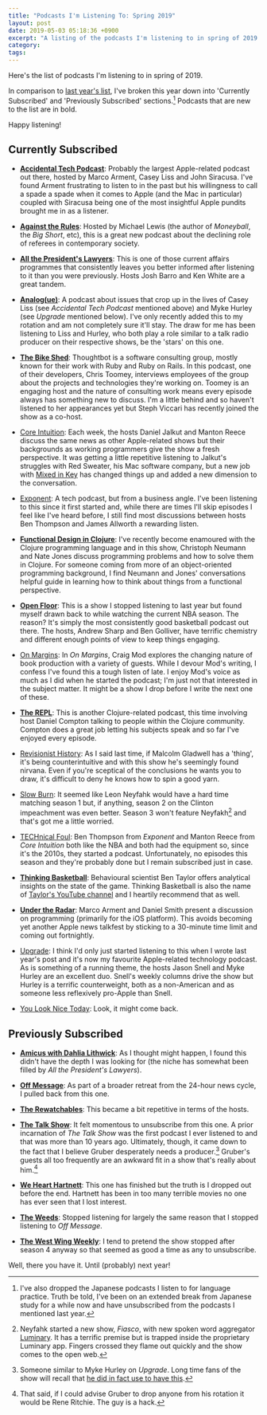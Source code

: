 ```yaml
---
title: "Podcasts I'm Listening To: Spring 2019"
layout: post
date: 2019-05-03 05:18:36 +0900
excerpt: "A listing of the podcasts I'm listening to in spring of 2019."
category: 
tags: 
---
```


Here's the list of podcasts I'm listening to in spring of 2019.

In comparison to [last year's list][2018], I've broken this year down into 'Currently Subscribed' and 'Previously Subscribed' sections.[^1] Podcasts that are new to the list are in bold.

Happy listening!

[2018]: http://articles.inqk.net/2018/05/24/podcasts-spring-2018.html

## Currently Subscribed

* [**Accidental Tech Podcast**](http://atp.fm/): Probably the largest Apple-related podcast out there, hosted by Marco Arment, Casey Liss and John Siracusa. I've found Arment frustrating to listen to in the past but his willingness to call a spade a spade when it comes to Apple (and the Mac in particular) coupled with Siracusa being one of the most insightful Apple pundits brought me in as a listener.

* [**Against the Rules**](https://atrpodcast.com/): Hosted by Michael Lewis (the author of _Moneyball_, the _Big Short_, etc), this is a great new podcast about the declining role of referees in contemporary society.

* [**All the President's Lawyers**](https://www.kcrw.com/news/shows/lrc-presents-all-the-presidents-lawyers): This is one of those current affairs programmes that consistently leaves you better informed after listening to it than you were previously. Hosts Josh Barro and Ken White are a great tandem.  

* [**Analog(ue)**](https://www.relay.fm/analogue): A podcast about issues that crop up in the lives of Casey Liss (see _Accidental Tech Podcast_ mentioned above) and Myke Hurley (see _Upgrade_ mentioned below). I've only recently added this to my rotation and am not completely sure it'll stay. The draw for me has been listening to Liss and Hurley, who both play a role similar to a talk radio producer on their respective shows, be the 'stars' on this one.

* [**The Bike Shed**](http://bikeshed.fm/): Thoughtbot is a software consulting group, mostly known for their work with Ruby and Ruby on Rails. In this podcast, one of their developers, Chris Toomey, interviews employees of the group about the projects and technologies they're working on. Toomey is an engaging host and the nature of consulting work means every episode always has something new to discuss. I'm a little behind and so haven't listened to her appearances yet but Steph Viccari has recently joined the show as a co-host.

* [Core Intuition](http://coreint.org/): Each week, the hosts Daniel Jalkut and Manton Reece discuss the same news as other Apple-related shows but their backgrounds as working programmers give the show a fresh perspective. It was getting a little repetitive listening to Jalkut's struggles with Red Sweater, his Mac software company, but a new job with [Mixed in Key](https://mixedinkey.com) has changed things up and added a new dimension to the conversation.

* [Exponent](https://exponent.fm/): A tech podcast, but from a business angle. I've been listening to this since it first started and, while there are times I'll skip episodes I feel like I've heard before, I still find most discussions between hosts Ben Thompson and James Allworth a rewarding listen.

* [**Functional Design in Clojure**](https://clojuredesign.club/): I've recently become enamoured with the Clojure programming language and in this show, Christoph Neumann and Nate Jones discuss programming problems and how to solve them in Clojure. For someone coming from more of an object-oriented programming background, I find Neumann and Jones' conversations helpful guide in learning how to think about things from a functional perspective.

* [**Open Floor**](https://www.si.com/podcasts): This is a show I stopped listening to last year but found myself drawn back to while watching the current NBA season. The reason? It's simply the most consistently good basketball podcast out there. The hosts, Andrew Sharp and Ben Golliver, have terrific chemistry and different enough points of view to keep things engaging.

* [On Margins](https://craigmod.com/onmargins/): In _On Margins_, Craig Mod explores the changing nature of book production with a variety of guests. While I devour Mod's writing, I confess I've found this a tough listen of late. I enjoy Mod's voice as much as I did when he started the podcast; I'm just not that interested in the subject matter. It might be a show I drop before I write the next one of these.

* [**The REPL**](https://www.therepl.net/): This is another Clojure-related podcast, this time involving host Daniel Compton talking to people within the Clojure community. Compton does a great job letting his subjects speak and so far I've enjoyed every episode.

* [Revisionist History](http://revisionisthistory.com/): As I said last time, if Malcolm Gladwell has a 'thing', it's being counterintuitive and with this show he's seemingly found nirvana. Even if you're sceptical of the conclusions he wants you to draw, it's difficult to deny he knows how to spin a good yarn.

* [Slow Burn](https://slate.com/slow-burn): It seemed like Leon Neyfahk would have a hard time matching season 1 but, if anything, season 2 on the Clinton impeachment was even better. Season 3 won't feature Neyfakh[^2] and that's got me a little worried.

* [TECHnical Foul](http://technicalfoul.fm/):  Ben Thompson from _Exponent_ and Manton Reece from _Core Intuition_ both like the NBA and both had the equipment so, since it's the 2010s, they started a podcast. Unfortunately, no episodes this season and they're probably done but I remain subscribed just in case.

* [**Thinking Basketball**](http://www.backpicks.com/): Behavioural scientist Ben Taylor offers analytical insights on the state of the game. Thinking Basketball is also the name of [Taylor's YouTube channel](https://www.youtube.com/channel/UC3HPbvB6f58X_7SMIp6OPYw/videos) and I heartily recommend that as well.

* [**Under the Radar**](https://www.relay.fm/radar): Marco Arment and Daniel Smith present a discussion on programming (primarily for the iOS platform). This avoids becoming yet another Apple news talkfest by sticking to a 30-minute time limit and coming out fortnightly.

* [Upgrade](https://www.relay.fm/upgrade): I think I'd only just started listening to this when I wrote last year's post and it's now my favourite Apple-related technology podcast. As is something of a running theme, the hosts Jason Snell and Myke Hurley are an excellent duo. Snell's weekly columns drive the show but Hurley is a terrific counterweight, both as a non-American and as someone less reflexively pro-Apple than Snell.

* [You Look Nice Today](http://youlooknicetoday.com/): Look, it might come back.

## Previously Subscribed

* [**Amicus with Dahlia Lithwick**](https://slate.com/podcasts/amicus): As I thought might happen, I found this didn't have the depth I was looking for (the niche has somewhat been filled by _All the President's Lawyers_).

* [**Off Message**](https://www.politico.com/podcasts/off-message): As part of a broader retreat from the 24-hour news cycle, I pulled back from this one.

* [**The Rewatchables**](https://www.theringer.com/the-rewatchables): This became a bit repetitive in terms of the hosts.

* [**The Talk Show**](https://daringfireball.net/thetalkshow/): It felt momentous to unsubscribe from this one. A prior incarnation of _The Talk Show_ was the first podcast I ever listened to and that was more than 10 years ago. Ultimately, though, it came down to the fact that I believe Gruber desperately needs a producer.[^3] Gruber's guests all too frequently are an awkward fit in a show that's really about him.[^4]

* [**We Heart Hartnett**](https://twitter.com/hearthartnett/): This one has finished but the truth is I dropped out before the end. Hartnett has been in too many terrible movies no one has ever seen that I lost interest.

* [**The Weeds**](https://www.vox.com/the-weeds): Stopped listening for largely the same reason that I stopped listening to _Off Message_.

* [**The West Wing Weekly**](http://thewestwingweekly.com/): I tend to pretend the show stopped after season 4 anyway so that seemed as good a time as any to unsubscribe.

Well, there you have it. Until (probably) next year!

[^1]: I've also dropped the Japanese podcasts I listen to for language practice. Truth be told, I've been on an extended break from Japanese study for a while now and have unsubscribed from the podcasts I mentioned last year.

[^2]: Neyfahk started a new show, _Fiasco_, with new spoken word aggregator [Luminary](https://luminarypodcasts.com/). It has a terrific premise but is trapped inside the proprietary Luminary app. Fingers crossed they flame out quickly and the show comes to the open web.

[^3]: Someone similar to Myke Hurley on _Upgrade_. Long time fans of the show will recall that [he did in fact use to have this](http://5by5.tv/talkshow).

[^4]: That said, if I could advise Gruber to drop anyone from his rotation it would be Rene Ritchie. The guy is a hack.
